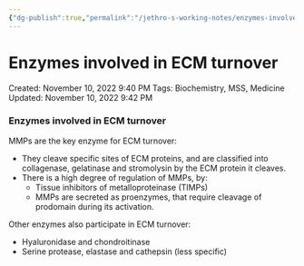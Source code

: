 ```yaml
---
{"dg-publish":true,"permalink":"/jethro-s-working-notes/enzymes-involved-in-ecm-turnover/","dgPassFrontmatter":true}
---
```



# Enzymes involved in ECM turnover

Created: November 10, 2022 9:40 PM
Tags: Biochemistry, MSS, Medicine
Updated: November 10, 2022 9:42 PM

### Enzymes involved in ECM turnover

MMPs are the key enzyme for ECM turnover:

- They cleave specific sites of ECM proteins, and are classified into collagenase, gelatinase and stromolysin by the ECM protein it cleaves.
- There is a high degree of regulation of MMPs, by:
    - Tissue inhibitors of metalloproteinase (TIMPs)
    - MMPs are secreted as proenzymes, that require cleavage of prodomain during its activation.

Other enzymes also participate in ECM turnover:

- Hyaluronidase and chondroitinase
- Serine protease, elastase and cathepsin (less specific)
